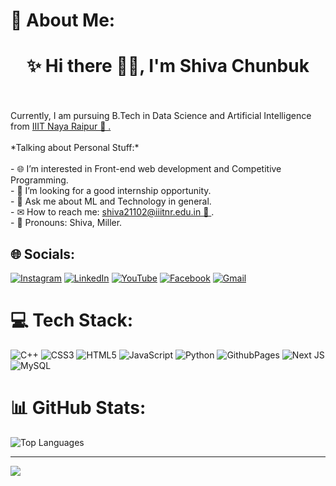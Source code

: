 <!--<p align="center">✨ Hi there 👩‍💻 </p>

## I'm Shiva Chunbuk 

Currently, I am pursuing B.Tech in Data Science and Artificial Intelligence from <a href ="#">IIIT Naya Raipur 🏢 .</a>

*Talking about Personal Stuff:*

- 🌐 I’m interested in Front-end web development and Competitive Programming.
- 🌟 I’m looking for a good internship opportunity.
- 💬 Ask me about ML and Technology in general.
- ✉ How to reach me: <a href="mailto:shiva21102@iiitnr.edu.in">shiva21102@iiitnr.edu.in 📧 </a>.
- 👋 Pronouns: Shiva, Miller.-->

# 💫 About Me:

<h1 align="center">✨ Hi there 👩‍💻, I'm Shiva Chunbuk</h1> <br><br>Currently, I am pursuing B.Tech in Data Science and Artificial Intelligence from <a href ="#">IIIT Naya Raipur 🏢 .</a><br><br>*Talking about Personal Stuff:*<br><br>- 🌐 I’m interested in Front-end web development and Competitive Programming.<br>- 🌟 I’m looking for a good internship opportunity.<br>- 💬 Ask me about ML and Technology in general.<br>- ✉ How to reach me: <a href="mailto:shiva21102@iiitnr.edu.in">shiva21102@iiitnr.edu.in 📧 </a>.<br>- 👋 Pronouns: Shiva, Miller.


## 🌐 Socials:
[![Instagram](https://img.shields.io/badge/Instagram-%23E4405F.svg?logo=Instagram&logoColor=white)](https://instagram.com/_milleraryan18_)
[![LinkedIn](https://img.shields.io/badge/LinkedIn-%230077B5.svg?logo=linkedin&logoColor=white)](https://linkedin.com/in/shiva-chunbuk)
[![YouTube](https://img.shields.io/badge/YouTube-%23FF0000.svg?logo=YouTube&logoColor=white)](https://www.youtube.com/@ShivaChunbuk)
[![Facebook](https://img.shields.io/badge/Facebook-%231877F2.svg?logo=Facebook&logoColor=white)](https://www.facebook.com/profile.php?id=100054308738814)
[![Gmail](https://img.shields.io/badge/Gmail-%23D14836.svg?logo=Gmail&logoColor=white)](mailto:bytx02@gmail.com)


# 💻 Tech Stack:
![C++](https://img.shields.io/badge/c++-%2300599C.svg?style=for-the-badge&logo=c%2B%2B&logoColor=white) ![CSS3](https://img.shields.io/badge/css3-%231572B6.svg?style=for-the-badge&logo=css3&logoColor=white) ![HTML5](https://img.shields.io/badge/html5-%23E34F26.svg?style=for-the-badge&logo=html5&logoColor=white) ![JavaScript](https://img.shields.io/badge/javascript-%23323330.svg?style=for-the-badge&logo=javascript&logoColor=%23F7DF1E) ![Python](https://img.shields.io/badge/python-3670A0?style=for-the-badge&logo=python&logoColor=ffdd54) ![GithubPages](https://img.shields.io/badge/github%20pages-121013?style=for-the-badge&logo=github&logoColor=white) ![Next JS](https://img.shields.io/badge/Next-black?style=for-the-badge&logo=next.js&logoColor=white) ![MySQL](https://img.shields.io/badge/mysql-%2300000f.svg?style=for-the-badge&logo=mysql&logoColor=white)
# 📊 GitHub Stats:

  <img src="https://github-readme-stats.vercel.app/api/top-langs/?username=shiva017&theme=tokyonight&hide_border=false&include_all_commits=false&count_private=false&layout=compact" alt="Top Languages" />


---
[![](https://visitcount.itsvg.in/api?id=shiva017&icon=0&color=0)](https://visitcount.itsvg.in)

<!-- Proudly created with GPRM ( https://gprm.itsvg.in ) -->
